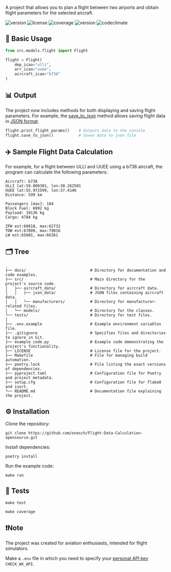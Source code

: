 A project that allows you to plan a flight between two airports and obtain flight parameters for the selected aircraft.

![version](https://img.shields.io/badge/version-4.0.3-blue)
![license](https://img.shields.io/badge/license-MIT-blue)
![coverage](https://img.shields.io/badge/coverage-96%25-green)
![version](https://img.shields.io/badge/python-3.12-blue)
![codeclimate](https://img.shields.io/badge/codeclimate-A-52ffc5)

## 🚀 Basic Usage
```py
from src.models.flight import Flight

flight = Flight(
    dep_icao="ulli",
    arr_icao="uuee",
    aircraft_icao="b738"
)
```

## 📊 Оutput
The project now includes methods for both displaying and saving flight parameters. For example, the [save_to_json](src/models/flight.py) method allows saving flight data in [JSON format](docs/exemple-route-b738-ULLI-to-UUEE.json).
```py
flight.print_flight_params()    # Outputs data to the console
flight.save_to_json()           # Saves data to json file
```

## ✈️ Sample Flight Data Calculation
For example, for a flight between ULLI and UUEE using a b738 aircraft, the program can calculate the following parameters:
```shell
Aircraft: b738 
ULLI lat:59.800301, lon:30.262501 
UUEE lat:55.972599, lon:37.4146 
Distance: 599 km
 
Passengers [max]: 184 
Block Fuel: 6992 kg 
Payload: 19136 kg 
Cargo: 4784 kg
 
ZFW est:60818, max:62732 
TOW est:67809, max:79016 
LW est:65601, max:66361
```

## 🗂️ Tree
```shell
.
├── docs/                            # Directory for documentation and code examples.
├── src/                             # Main directory for the project's source code.
│   ├── aircraft_data/               # Directory for aircraft data.
│   │   ├── json_data/               # JSON files containing aircraft data.
│   │   └── manufacturers/           # Directory for manufacturer-related files.
│   └── models/                      # Directory for the classes.
└── tests/                           # Directory for test files.
│
├── .env.example                     # Example environment variables file.
├── .gitignore                       # Specifies files and directories to ignore in Git.
├── example_code.py                  # Example code demonstrating the project's functionality.
├── LICENSE                          # License file for the project.
├── Маkеfile                         # File for managing build automation.
├── poetry.lock                      # File listing the exact versions of dependencies.
├── pyproject.toml                   # Configuration file for Poetry and project metadata.
├── setup.cfg                        # Configuration file for flake8 and isort.
└── README.md                        # Documentation file explaining the project.
```

## ⚙️ Installation
Clone the repository:
```shell
git clone https://github.com/onesch/Flight-Data-Calculation-opensource.git
```
Install dependencies:
```shell
poetry install
```
Run the example code:
```shell
make run
```

## 🧪 Tests
```shell
make test
```
```shell
make coverage
```

## ❗Note
The project was created for aviation enthusiasts, intended for flight simulators.

Make a `.env` file in which you need to specify your [personal API key](https://www.checkwxapi.com/) `CHECK_WX_API`.

